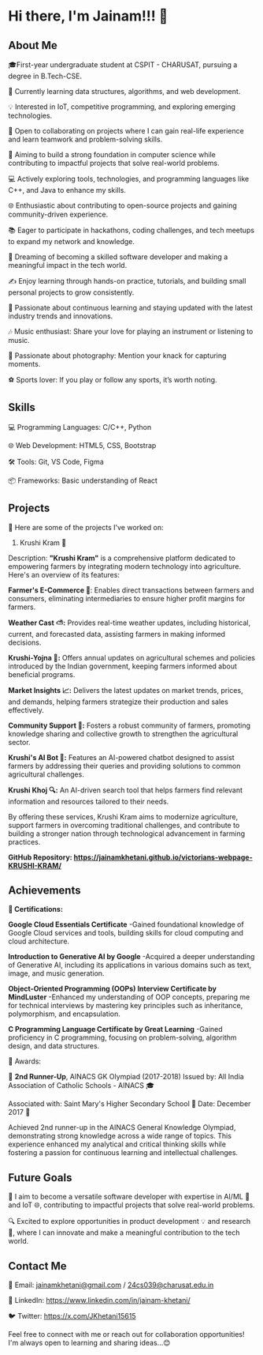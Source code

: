 # Hi there, I'm Jainam!!! 👋

## About Me

🎓First-year undergraduate student at CSPIT - CHARUSAT, pursuing a degree in B.Tech-CSE.

🌱 Currently learning data structures, algorithms, and web development.

💡 Interested in IoT, competitive programming, and exploring emerging technologies.

🤝 Open to collaborating on projects where I can gain real-life experience and learn teamwork and problem-solving skills.

🎯 Aiming to build a strong foundation in computer science while contributing to impactful projects that solve real-world 
problems.

💻 Actively exploring tools, technologies, and programming languages like C++, and Java to enhance my skills.

🌐 Enthusiastic about contributing to open-source projects and gaining community-driven experience.

📚 Eager to participate in hackathons, coding challenges, and tech meetups to expand my network and knowledge.

🚀 Dreaming of becoming a skilled software developer and making a meaningful impact in the tech world.

✍️ Enjoy learning through hands-on practice, tutorials, and building small personal projects to grow consistently.

🌱 Passionate about continuous learning and staying updated with the latest industry trends and innovations.

🎶 Music enthusiast: Share your love for playing an instrument or listening to music.

📸 Passionate about photography: Mention your knack for capturing moments.

⚽ Sports lover: If you play or follow any sports, it’s worth noting.

## Skills

💻 Programming Languages: C/C++, Python

🌐 Web Development: HTML5, CSS, Bootstrap

🛠️ Tools: Git, VS Code, Figma

📦 Frameworks: Basic understanding of React

## Projects

📂 Here are some of the projects I've worked on:

1. Krushi Kram 🌾

Description: 
**"Krushi Kram"** is a comprehensive platform dedicated to empowering farmers by integrating modern technology into agriculture. Here's an overview of its features:

**Farmer's E-Commerce 🛒**: Enables direct transactions between farmers and consumers, eliminating intermediaries to ensure higher profit margins for farmers.

**Weather Cast ⛅:** Provides real-time weather updates, including historical, current, and forecasted data, assisting farmers in making informed decisions.

**Krushi-Yojna 📜:** Offers annual updates on agricultural schemes and policies introduced by the Indian government, keeping farmers informed about beneficial programs.

**Market Insights 📈:** Delivers the latest updates on market trends, prices, and demands, helping farmers strategize their production and sales effectively.

**Community Support 🤝:** Fosters a robust community of farmers, promoting knowledge sharing and collective growth to strengthen the agricultural sector.

**Krushi's AI Bot 🤖:** Features an AI-powered chatbot designed to assist farmers by addressing their queries and providing solutions to common agricultural challenges.

**Krushi Khoj 🔍:** An AI-driven search tool that helps farmers find relevant information and resources tailored to their needs.

By offering these services, Krushi Kram aims to modernize agriculture, support farmers in overcoming traditional challenges, and contribute to building a stronger nation through technological advancement in farming practices.


**GitHub Repository: https://jainamkhetani.github.io/victorians-webpage-KRUSHI-KRAM/**

## Achievements

**🌟 Certifications:**

**Google Cloud Essentials Certificate**
-Gained foundational knowledge of Google Cloud services and tools, building skills for cloud computing and cloud architecture.

**Introduction to Generative AI by Google**
-Acquired a deeper understanding of Generative AI, including its applications in various domains such as text, image, and music generation.

**Object-Oriented Programming (OOPs) Interview Certificate by MindLuster**
-Enhanced my understanding of OOP concepts, preparing me for technical interviews by mastering key principles such as inheritance, polymorphism, and encapsulation.

**C Programming Language Certificate by Great Learning**
-Gained proficiency in C programming, focusing on problem-solving, algorithm design, and data structures.

🏅 Awards:

🥉 **2nd Runner-Up**, AINACS GK Olympiad (2017-2018)
Issued by: All India Association of Catholic Schools - AINACS 🎓

Associated with: Saint Mary's Higher Secondary School 🏫
Date: December 2017 📅

Achieved 2nd runner-up in the AINACS General Knowledge Olympiad, demonstrating strong knowledge across a wide range of topics. This experience enhanced my analytical and critical thinking skills while fostering a passion for continuous learning and intellectual challenges.

## Future Goals

🚀 I aim to become a versatile software developer with expertise in AI/ML 🤖 and IoT 🌐, contributing to impactful projects that solve real-world problems.

🔍 Excited to explore opportunities in product development 💡 and research 🔬, where I can innovate and make a meaningful contribution to the tech world.

## Contact Me

📧 Email: jainamkhetani@gmail.com / 24cs039@charusat.edu.in

🔗 LinkedIn: https://www.linkedin.com/in/jainam-khetani/

🐦 Twitter: https://x.com/JKhetani15615


Feel free to connect with me or reach out for collaboration opportunities! I'm always open to learning and sharing ideas...😊
